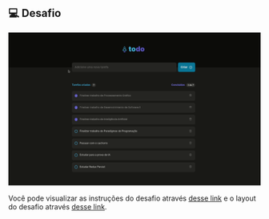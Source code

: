 ## 💻 Desafio

<p align="center">
  <img alt="gif" title="Gif App" src="./.github/gif.gif" width ="1000"/>
</p>

Você pode visualizar as instruções do desafio através [desse link](https://efficient-sloth-d85.notion.site/Desafio-01-Praticando-os-conceitos-do-ReactJS-91fd63dd1a5b4a2796152de293ec1074) e o layout do desafio através [desse link](https://www.figma.com/file/0n0zDN7zbzhRbaEO74Xesx/ToDo-List/duplicate).
